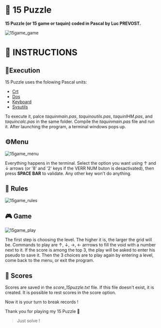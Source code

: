 # 🔢 15 Puzzle
**15 Puzzle (or 15 game or taquin) coded in Pascal by Luc PREVOST.**

![15game_game](https://user-images.githubusercontent.com/52052772/141159551-9ad9ea5b-9dda-45c1-a37c-b93121937d17.png)

📃 INSTRUCTIONS
============
## 🚀Execution
15 Puzzle uses the folowing Pascal units:
- [Crt](https://wiki.freepascal.org/Crt)
- [Dos](https://www.freepascal.org/docs-html/rtl/dos/index.html)
- [Keyboard](https://www.freepascal.org/docs-html/rtl/keyboard/index.html)
- [Sysutils](https://www.freepascal.org/docs-html/rtl/sysutils/index.html)

To execute it, palce _taquinmain.pas_, _taquinoutils.pas_, _taquinIHM.pas_, and _taquincalc.pas_ in the same folder. Compile the _taquinmain.pas_ file and run it. After launching the program, a terminal windows pops up.

## ⚙️Menu
![15game_menu](https://user-images.githubusercontent.com/52052772/141158131-814697e8-61f0-4931-9e86-b2170d9c243d.png)

Everything happens in the terminal. Select the option you want using ↑ and ↓ arrows (or '8' and '2' keys if the VERR NUM buton is desactivated), then press **SPACE BAR** to validate. Any other key won't do anything.

## 📏 Rules
![15game_rules](https://user-images.githubusercontent.com/52052772/141159856-64e6405d-14bb-4024-a3de-4eba21ff994a.png)

## 🎮 Game
![15game_play](https://user-images.githubusercontent.com/52052772/141160882-fa3dbb99-8579-40d3-af2a-234a10714e78.png)

The first step is choosing the level. The higher it is, the larger the grid will be. Commands to play are ↑, ↓, →, ← arrrows to fill the void with a number next to it. If the score is among the top 3, the play will be asked to enter his pseudo to save it. Then the 3 choices are to play again by entering a level, come back to the menu, or exit the program.

## 🥇 Scores
Scores are saved in the _score_15puzzle.txt_ file. If this file doesn't exist, it is created. It is possible to rest scores in the score option.

Now it is your turn to break records !

Thank you for playing my 15 Puzzle 🙂

> Just solve !
